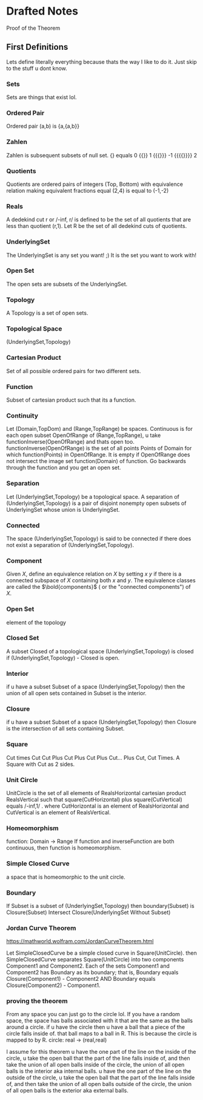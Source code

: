 # Drafted Notes

Proof of the Theorem

## First Definitions

Lets define literally everything because thats the way I like to do it. Just skip to the stuff u dont know.

### Sets
Sets are things that exist lol.

### Ordered Pair
Ordered pair (a,b) is {a,{a,b}}

### Zahlen
Zahlen is subsequent subsets of null set.
{} equals 0
{{}} 1
{{{}}} -1
{{{{}}}} 2

### Quotients
Quotients are ordered pairs of integers
(Top, Bottom) with equivalence relation making equivalent fractions equal
(2,4) is equal to (-1,-2)

### Reals
A dedekind cut r or /-inf, r/ is defined to be the set of all quotients that are less than quotient (r,1).
Let R be the set of all dedekind cuts of quotients.

### UnderlyingSet
The UnderlyingSet is any set you want! ;) It is the set you want to work with!

### Open Set
The open sets are subsets of the UnderlyingSet.

### Topology
A Topology is a set of open sets.

### Topological Space
(UnderlyingSet,Topology)

### Cartesian Product
Set of all possible ordered pairs for two different sets.

### Function
Subset of cartesian product such that its a function.

### Continuity
Let (Domain,TopDom) and (Range,TopRange) be spaces. Continuous is for each open subset OpenOfRange of (Range,TopRange), u take functionInverse(OpenOfRange) and thats open too.
functionInverse(OpenOfRange) is the set of all points Points of Domain for which function(Points) in OpenOfRange. It is empty if OpenOfRange does not intersect the image set function(Domain) of function.
Go backwards through the function and you get an open set.

### Separation
Let (UnderlyingSet,Topology) be a topological space.
A separation of (UnderlyingSet,Topology) is a pair of disjoint nonempty open subsets of UnderlyingSet whose union is UnderlyingSet.

### Connected
The space (UnderlyingSet,Topology) is said to be connected if there does not exist a separation of (UnderlyingSet,Topology).

### Component
Given $X$, define an equivalence relation on $X$ by setting $x ~ y$ if there is a connected subspace of $X$ containing both $x$ and $y$.
The equivalence classes are called the $\bold{components}$ ( or the "connected components") of $X$.

### Open Set
element of the topology

### Closed Set
A subset Closed of a topological space (UnderlyingSet,Topology) is closed if (UnderlyingSet,Topology) - Closed is open.

### Interior
if u have a subset Subset of a space (UnderlyingSet,Topology) then the union of all open sets contained in Subset is the interior.

### Closure
if u have a subset Subset of a space (UnderlyingSet,Topology) then Closure is the intersection of all sets containing Subset.

### Square
Cut times Cut
Cut Plus Cut Plus Cut Plus Cut... Plus Cut, Cut Times.
A Square with Cut as 2 sides.

### Unit Circle
UnitCircle is the set of all elements of RealsHorizontal cartesian product RealsVertical such that square(CutHorizontal) plus square(CutVertical) equals /-inf,1/ . where CutHorizontal is an element of RealsHorizontal and CutVertical is an element of RealsVertical.

### Homeomorphism
function: Domain -> Range 
If function and inverseFunction are both continuous, then function is homeomorphism.

### Simple Closed Curve
a space that is homeomorphic to the unit circle.

### Boundary
If Subset is a subset of (UnderlyingSet,Topology) then
boundary(Subset) is Closure(Subset) Intersect Closure(UnderlyingSet Without Subset)

### Jordan Curve Theorem
https://mathworld.wolfram.com/JordanCurveTheorem.html

Let SimpleClosedCurve be a simple closed curve in Square(UnitCircle). then SimpleClosedCurve separates Square(UnitCircle) into two components Component1 and Component2. Each of the sets Component1 and Component2 has Boundary as its boundary; that is, Boundary equals Closure(Component1) - Component2 AND Boundary equals Closure(Component2) - Component1. 

### proving the theorem
From any space you can just go to the circle lol.
If you have a random space, the space has balls associated with it that are the same as the balls around a circle.
if u have the circle then u have a ball that a piece of the circle falls inside of. that ball maps to a ball in R. This is because the circle is mapped to by R.
circle: real -> (real,real)

I assume for this theorem u have the one part of the line on the inside of the circle, u take the open ball that the part of the line falls inside of, and then take the union of all open balls inside of the circle, the union of all open balls is the interior aka internal balls. u have the one part of the line on the outside of the circle, u take the open ball that the part of the line falls inside of, and then take the union of all open balls outside of the circle, the union of all open balls is the exterior aka external balls.
